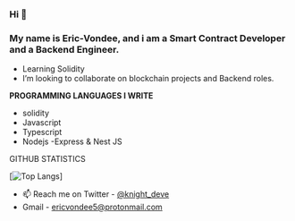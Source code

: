 ###  Hi 👋

### My name is Eric-Vondee, and i am a Smart Contract Developer and a Backend Engineer.


- Learning Solidity
- I’m looking to collaborate on blockchain projects and Backend roles.

**PROGRAMMING LANGUAGES I WRITE**
- solidity
- Javascript
- Typescript
- Nodejs -Express & Nest JS

GITHUB STATISTICS

[![Top Langs](https://github-readme-stats.vercel.app/api/top-langs/?username=Eric-Vondee&layout=compact)]

- 📫 Reach me on Twitter - [@knight_deve](https://twitter.com/knight_deve)
- Gmail - ericvondee5@protonmail.com

<!---
Eric-Vondee/Eric-Vondee is a ✨ special ✨ repository because its `README.md` (this file) appears on your GitHub profile.
You can click the Preview link to take a look at your changes.
--->
